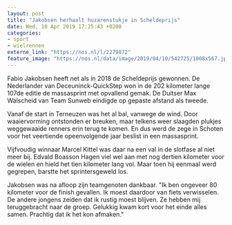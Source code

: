 ```yaml
---
layout: post
title: "Jakobsen herhaalt huzarenstukje in Scheldeprijs"
date: Wed, 10 Apr 2019 17:25:43 +0200
categories: 
- sport 
- wielrennen 
externe_link: "https://nos.nl/l/2279872"
feature_image: "https://nos.nl/data/image/2019/04/10/542725/1008x567.jpg"
---
```


<p>Fabio Jakobsen heeft net als in 2018 de Scheldeprijs gewonnen. De Nederlander van Deceuninck-QuickStep won in de 202 kilometer lange 107de editie de massasprint met opvallend gemak. De Duitser Max Walscheid van Team Sunweb eindigde op gepaste afstand als tweede.</p>
<p>Vanaf de start in Terneuzen was het al bal, vanwege de wind. Door waaiervorming ontstonden er breuken, maar telkens weer slaagden plukjes weggewaaide renners erin terug te komen. En dus werd de zege in Schoten voor het veertiende opeenvolgende jaar beslist in een massasprint.</p>
<p>Vijfvoudig winnaar Marcel Kittel was daar na een val in de slotfase al niet meer bij. Edvald Boasson Hagen viel wel aan met nog dertien kilometer voor de wielen en hield het tien kilometer lang vol. Maar toen hij eenmaal werd gegrepen, barstte het sprintersgeweld los.</p>
<p>Jakobsen was na afloop zijn teamgenoten dankbaar. "Ik ben ongeveer 80 kilometer voor de finish gevallen. Ik moest daardoor van fiets verwisselen. De andere jongens zeiden dat ik rustig moest blijven. Ze hebben mij teruggebracht naar de groep. Gelukkig kwam kort voor het einde alles samen. Prachtig dat ik het kon afmaken."</p>
